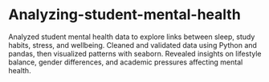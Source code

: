 # Analyzing-student-mental-health
Analyzed student mental health data to explore links between sleep, study habits, stress, and wellbeing. Cleaned and validated data using Python and pandas, then visualized patterns with seaborn. Revealed insights on lifestyle balance, gender differences, and academic pressures affecting mental health.
